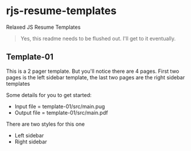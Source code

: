 # rjs-resume-templates
Relaxed JS Resume Templates

> Yes, this readme needs to be flushed out. I'll get to it eventually.

## Template-01
This is a 2 pager template. But you'll notice there are 4 pages. First two pages is the left sidebar template, the last two pages are the right sidebar templates

Some details for you to get started:
 - Input file = template-01/src/main.pug
 - Output file = template-01/src/main.pdf

There are two styles for this one
 - Left sidebar
 - Right sidebar
